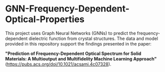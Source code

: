 # GNN-Frequency-Dependent-Optical-Properties

This project uses Graph Neural Networks (GNNs) to predict the frequency-dependent dielectric function from crystal structures. The data and model provided in this repository support the findings presented in the paper:

**"Prediction of Frequency-Dependent Optical Spectrum for Solid Materials: A Multioutput and Multifidelity Machine Learning Approach"** 
(https://pubs.acs.org/doi/10.1021/acsami.4c07328).

